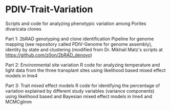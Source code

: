 # PDIV-Trait-Variation

Scripts and code for analyzing phenotypic variation among Porites divaricata clones 

Part 1: 2bRAD genotyping and clone identification
Pipeline for genome mapping (see repository called PDIV-Genome for genome assembly), identity by state and clustering (modified from Dr. Mikhail Matz's scripts at https://github.com/z0on/2bRAD_denovo)

Part 2: Environmental site variation
R code for analyzing temperature and light data from the three transplant sites using likelihood based mixed effect models in lme4

Part 3: Trait mixed effect models
R code for identifying the percentage of variation explained by different study variables (variance components) using likelihood based and Bayesian mixed effect models in lme4 and MCMCglmm
